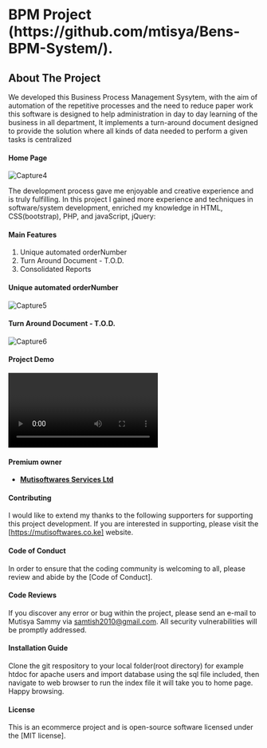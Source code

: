 <h1>BPM  Project (https://github.com/mtisya/Bens-BPM-System/).</h1>

<h2>About The Project</h2>

<p>We developed this Business Process Management Sysytem, with the aim of automation of the repetitive processes and the need to reduce paper work this software is designed to help administration in day to day learning of the business in all department, It implements a turn-around document designed to provide the solution where all kinds of data needed to perform a given tasks is centralized</p>

<h4>Home Page</h4>


![Capture4](https://user-images.githubusercontent.com/8428844/231167111-6e4e1e30-efd2-4c8f-a824-69b9bf653fab.PNG)


<p> The development process gave me enjoyable and creative experience and is truly fulfilling. In this project I gained more experience and techniques in software/system development, enriched my knowledge in HTML, CSS(bootstrap), PHP, and javaScript, jQuery:</p>

<h4>Main Features</h4> 

1. Unique automated orderNumber
2. Turn Around Document - T.O.D.
3. Consolidated Reports 

<h4>Unique automated orderNumber</h4>

![Capture5](https://user-images.githubusercontent.com/8428844/231167187-fc1e08b7-e66b-4cdb-a71a-b08ab2582204.PNG)

<h4>Turn Around Document - T.O.D.</h4>

![Capture6](https://user-images.githubusercontent.com/8428844/231167335-d4099cca-66e5-4997-8dc4-44cd65838838.PNG)

<h4>Project Demo</h4>

<video><iframe><video src="image/video/instoredemo.vlc"></video></iframe></video>

<h4>Premium owner</h4> 

- **[Mutisoftwares Services Ltd](https://MutiSoftwwares.co.ke/)**

<h4>Contributing</h4>

I would like to extend my thanks to the following supporters for supporting this project development. If you are interested in supporting, please visit the [https://mutisoftwares.co.ke] website.

<h4>Code of Conduct</h4>

In order to ensure that the coding community is welcoming to all, please review and abide by the [Code of Conduct].

<h4>Code Reviews</h4>

If you discover any error or bug within the project, please send an e-mail to Mutisya Sammy via [samtish2010@gmail.com](sammy@mutisoftwares.co.ke). All security vulnerabilities will be promptly addressed.

<h4>Installation Guide</h4>
 
Clone the git respository to your local folder(root directory) for example htdoc for apache users and import database using the sql file included, then navigate to web browser to run the index file it will take you to home page. Happy browsing.

<h4>License</h4>

This is an ecommerce project and is open-source software licensed under the [MIT license].
